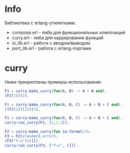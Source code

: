# Info

Библиотека с erlang-утилитками:

* compose.erl - либа для функциональных композиций
* curry.erl - либа для каррирования функций
* io_lib.erl - работа с вводом/выводом
* port_lib.erl - работа с erlang-портами

# curry

Ниже прикреплены примеры использования:

```erlang
F1 = curry:make_curry(fun(A, B) -> A + B end).
(F2(1))(2).
```

```erlang
F1 = curry:make_curry(fun(A, B, C) -> A + B + C end).
((F1(1))(2))(3).
```

```erlang
F1 = curry:make_curry(fun(A, B, C) -> A + B + C end).
curry:run_curry(F1, [1,2,3]).
```

```erlang
F2 = curry:make_curry(fun io:format/3).
F3 = F2(standard_error).
(F3("f~n"))([]).
curry:run_curry(F3, ["f~n", []]).
```

